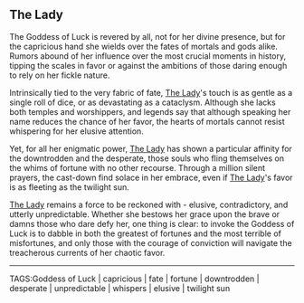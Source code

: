 ## The Lady

The Goddess of Luck is revered by all, not for her divine presence, but for the capricious hand she wields over the fates of mortals and gods alike. Rumors abound of her influence over the most crucial moments in history, tipping the scales in favor or against the ambitions of those daring enough to rely on her fickle nature.

Intrinsically tied to the very fabric of fate, [The Lady](.md)'s touch is as gentle as a single roll of dice, or as devastating as a cataclysm. Although she lacks both temples and worshippers, and legends say that although speaking her name reduces the chance of her favor, the hearts of mortals cannot resist whispering for her elusive attention.

Yet, for all her enigmatic power, [The Lady](.md) has shown a particular affinity for the downtrodden and the desperate, those souls who fling themselves on the whims of fortune with no other recourse. Through a million silent prayers, the cast-down find solace in her embrace, even if [The Lady](.md)'s favor is as fleeting as the twilight sun.

[The Lady](.md) remains a force to be reckoned with - elusive, contradictory, and utterly unpredictable. Whether she bestows her grace upon the brave or damns those who dare defy her, one thing is clear: to invoke the Goddess of Luck is to dabble in both the greatest of fortunes and the most terrible of misfortunes, and only those with the courage of conviction will navigate the treacherous currents of her chaotic favor.



---


TAGS:Goddess of Luck | capricious | fate | fortune | downtrodden | desperate | unpredictable | whispers | elusive | twilight sun
